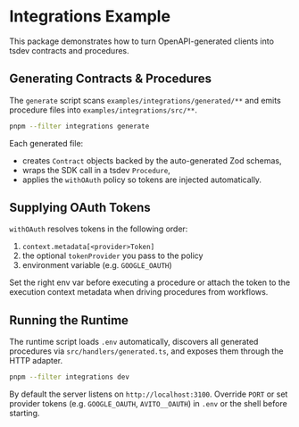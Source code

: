 # Integrations Example

This package demonstrates how to turn OpenAPI-generated clients into tsdev contracts and procedures.

## Generating Contracts & Procedures

The `generate` script scans `examples/integrations/generated/**` and emits procedure files into `examples/integrations/src/**`.

```bash
pnpm --filter integrations generate
```

Each generated file:
- creates `Contract` objects backed by the auto-generated Zod schemas,
- wraps the SDK call in a tsdev `Procedure`,
- applies the `withOAuth` policy so tokens are injected automatically.

## Supplying OAuth Tokens

`withOAuth` resolves tokens in the following order:
1. `context.metadata[<provider>Token]`
2. the optional `tokenProvider` you pass to the policy
3. environment variable (e.g. `GOOGLE_OAUTH`)

Set the right env var before executing a procedure or attach the token to the execution context metadata when driving procedures from workflows.

## Running the Runtime

The runtime script loads `.env` automatically, discovers all generated procedures via `src/handlers/generated.ts`, and exposes them through the HTTP adapter.

```bash
pnpm --filter integrations dev
```

By default the server listens on `http://localhost:3100`. Override `PORT` or set provider tokens (e.g. `GOOGLE_OAUTH`, `AVITO__OAUTH`) in `.env` or the shell before starting.
